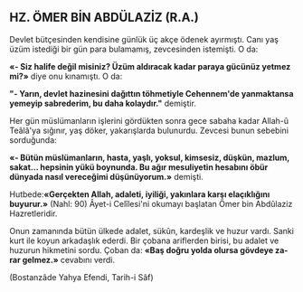 ## HZ. ÖMER BİN ABDÜLAZİZ (R.A.)

Devlet bütçesinden kendisine günlük üç ak­çe ödenek ayırmıştı. Canı yaş üzüm istediği bir gün para bulamamış, zevcesinden istemişti. O da:

**«- Siz halife değil misiniz? Üzüm aldıracak kadar paraya gücünüz yetmez mi?»** diye onu kınamıştı. O da:

**"- Yarın, devlet hazinesini dağıttın töhmetiyle Cehennem'de yanmaktansa yemeyip sabrederim, bu daha kolaydır."** demiştir.

Her gün müslümanların işlerini gördükten sonra gece sabaha kadar Allah-û Teâlâ'ya sığınır, yaş döker, yakarışlarda bulunurdu. Zevce­si bunun sebebini sorduğunda:

**«- Bütün müslümanların, hasta, yaşlı, yok­sul, kimsesiz, düşkün, mazlum, sakat... hepsinin yükü boynunda. Bu ağır mesuliyetin hesabı­nı öbür dünyada nasıl vereceğimi düşünüyorum.»** demişti.

Hutbede:**«Gerçekten Allah, adaleti, iyiliği, yakınlara karşı elaçıklığını buyurur.»** (Nahl: 90) Âyet-i Celîlesi'ni okumayı başlatan Ömer bin Abdûlaziz Hazretleridir.

Onun zamanında bütün ülkede adalet, sü­kûn, kardeşlik ve huzur vardı. Sanki kurt ile koyun arkadaşlık ederdi. Bir çobana ariflerden birisi, bu adalet ve huzurun hikmetini sordu. Çoban da: **«Baş doğru yolda olursa gövdeye za­rar gelmez.»** cevabını verdi.

(Bostanzâde Yahya Efendi, Tarih-i Sâf)

